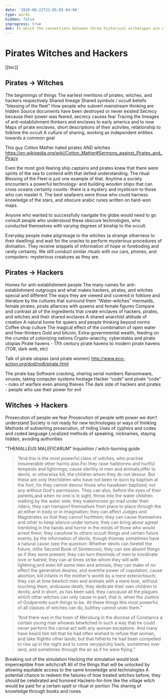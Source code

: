 ```yaml
---
date: '2020-09-22T21:05:05-04:00'
type: words
hidden: false
inprogress: true
dek: In which the connections between three historical archetypes are explored
---
```


# Pirates Witches and Hackers
[[toc]]

## Pirates -> Witches
The beginnings of things 
The earliest mentions of pirates, witches, and hackers respectively
Shared lineage
Shared symbols / occult beliefs
“blessing of the fleet”
How people who subvert mainstream thinking are hidden
Source documents have been destroyed or never existed
Secrecy because their power was feared, secrecy causes fear
Tracing the lineages of anti-establishment thinkers and enclaves to early america and to now
Maps of pirate enclaves, short descriptions of their activites, relationship to folklore the occult
A culture of sharing, working as independent entities towards a common goal 

This guy Cotton Mather hated pirates AND witches <https://en.wikipedia.org/wiki/Cotton_Mather#Sermons_against_Pirates_and_Piracy>

Even the most god-fearing ship captains and pirates knew that there were spirits of the sea to contend with that defied understanding. The ritual Blessing of the Fleet is just one example of that. Anytime a society encounters a powerful technology- and building wooden ships that can cross oceans certainly counts- there is a mystery and mysticism to those who can master it. The best seafarers were those who could harness knowledge of the stars, and obscure arabic runes written on hard-won maps. 

Anyone who wanted to successfully navigate the globe would need to go consult people who understood these obscure technologies, who conducted themselves with varying degrees of kinship to the occult.

Everyday people make pilgrimage to the witches (a strange otherness to their dwelling) and wait for the oracles to perform mysterious procedures of divination. They receive snippets of information of hope or foreboding and rarely certainty. We still conduct similar rituals with our cars, phones, and computers- mysterious creatures as they are. 

## Pirates -> Hackers
Homes for anti-establishment people
The many names for anti-establishment outgroups and what makes hackers, pirates, and witches special and different
The ways they are viewed and covered in folklore and literature by the cultures that surround them
“Water-witches” mermaids, female pirates, pirate alliances with queens and female figures
Compare and contrast all of the ingredients that create enclaves of hackers, pirates, and witches and their shared enclaves
A shared anarchist attitude of creation
A natural home for queers and people thinking beyond norms
Coffee shop culture
The magical effect of the combination of open water and free-thinkers
Gold and bitcoin, 
Extra-governmental wealth, feeding on the crumbs of colonizing nations
Crypto-anarchy, cyberstates and pirate utopias
Pirate havens - 17th century pirate havens to modern pirate havens (TOR, dark web, etc) 

Talk of pirate utopias (and pirate women) <http://www.eco-action.org/dod/no8/pirate.html>

The pirate bay
Software cracking, sharing serial numbers
Ransomware, viruses, taking computer systems hostage
Hacker “code” and pirate “code” - rules of warfare even among thieves
The dark side of hackers and pirates - people who use their power for evil

## Witches -> Hackers
Prosecution of people we fear
Prosecution of people with power we don’t understand
Society is not ready for new technologies or ways of thinking
Methods of subverting prosecution, of hiding
Uses of cyphers and codes and coded language
Localized methods of speaking, nicknames, staying hidden, avoiding authorities

“THEMALLEUS MALEFICARUM” Inquisition / witch-burning guide

> “And this is the most powerful class of witches, who practise innumerable other harms also.For they raise hailstorms and hurtful tempests and lightnings; cause sterility in men and animals;offer to devils, or otherwise kill, the children whom they do not devour. But these are only thechildren who have not been re-born by baptism at the font, for they cannot devour those who havebeen baptized, nor any without God's permission. They can also, before the eyes of their parents,and when no one is in sight, throw into the water children walking by the water side; they makehorses go mad under their riders; they can transport themselves from place to place through the air,either in body or in imagination; they can affect Judges and Magistrates so that they cannot hurtthem; they can cause themselves and other to keep silence under torture; they can bring about agreat trembling in the hands and horror in the minds of those who would arrest them; they canshow to others occult things and certain future events, by the information of devils, though thismay sometimes have a natural cause (see the question: Whether devils can foretell the future, inthe Second Book of Sentences); they can see absent things as if they were present; they can turn theminds of men to inordinate love or hatred; they can at times strike whom they will with lightning,and even kill some men and animals; they can make of no effect the generative desires, and eventhe power of copulation, cause abortion, kill infants in the mother's womb by a mere exteriortouch; they can at time bewitch men and animals with a mere look, without touching them, andcause death; they dedicate their own children to devils; and in short, as has been said, they cancause all the plagues which other witches can only cause in part, that is, when the Justice of Godpermits such things to be. All these things this most powerful of all classes of witches can do, butthey cannot undo them.”

> “And there was in the town of Mersburg in the diocese of Constance a certain young man whowas bewitched in such a way that he could never perform the carnal act with any woman exceptone. And many have heard him tell that he had often wished to refuse that woman, and take flightto other lands; but that hitherto he had been compelled to rise up in the night and to come veryquickly back, sometimes over land, and sometimes through the air as if he were flying.”

Breaking out of the simulation
Hacking the simulation would look imperceptible from witchcraft
All of the things that will be unlocked by allowing equitable access to the same knowledge and technologies
A potential chance to redeem the failures of how treated witches before, they should be celebrated and honored
Hackers-for-hire like the village witch would be paid for a certain spell or ritual or portion 
The sharing of knowledge through books and runes 